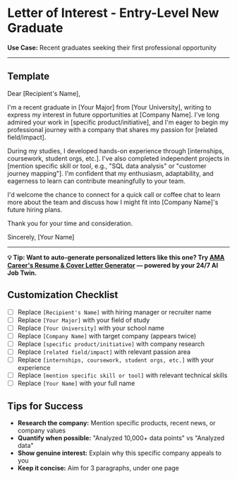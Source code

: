 # Letter of Interest - Entry-Level New Graduate

**Use Case:** Recent graduates seeking their first professional opportunity

---

## Template

Dear [Recipient's Name],

I'm a recent graduate in [Your Major] from [Your University], writing to express my interest in future opportunities at [Company Name]. I've long admired your work in [specific product/initiative], and I'm eager to begin my professional journey with a company that shares my passion for [related field/impact].

During my studies, I developed hands-on experience through [internships, coursework, student orgs, etc.]. I've also completed independent projects in [mention specific skill or tool, e.g., "SQL data analysis" or "customer journey mapping"]. I'm confident that my enthusiasm, adaptability, and eagerness to learn can contribute meaningfully to your team.

I'd welcome the chance to connect for a quick call or coffee chat to learn more about the team and discuss how I might fit into [Company Name]'s future hiring plans.

Thank you for your time and consideration.

Sincerely,
[Your Name]

---
**💡 Tip: Want to auto-generate personalized letters like this one? Try [AMA Career's Resume & Cover Letter Generator](https://amacareer.ai/ama-career-resume-builder) — powered by your 24/7 AI Job Twin.**

## Customization Checklist

- [ ] Replace `[Recipient's Name]` with hiring manager or recruiter name
- [ ] Replace `[Your Major]` with your field of study
- [ ] Replace `[Your University]` with your school name
- [ ] Replace `[Company Name]` with target company (appears twice)
- [ ] Replace `[specific product/initiative]` with company research
- [ ] Replace `[related field/impact]` with relevant passion area
- [ ] Replace `[internships, coursework, student orgs, etc.]` with your experience
- [ ] Replace `[mention specific skill or tool]` with relevant technical skills
- [ ] Replace `[Your Name]` with your full name

## Tips for Success

- **Research the company:** Mention specific products, recent news, or company values
- **Quantify when possible:** "Analyzed 10,000+ data points" vs "Analyzed data"
- **Show genuine interest:** Explain why this specific company appeals to you
- **Keep it concise:** Aim for 3 paragraphs, under one page
